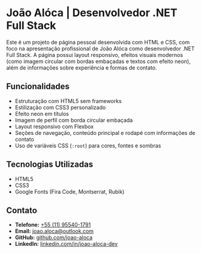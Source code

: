 # João Alóca | Desenvolvedor .NET Full Stack

Este é um projeto de página pessoal desenvolvida com HTML e CSS, com foco na apresentação profissional de João Alóca como desenvolvedor .NET Full Stack. A página possui layout responsivo, efeitos visuais modernos (como imagem circular com bordas embaçadas e textos com efeito neon), além de informações sobre experiência e formas de contato.

## Funcionalidades

- Estruturação com HTML5 sem frameworks
- Estilização com CSS3 personalizado
- Efeito neon em títulos
- Imagem de perfil com borda circular embaçada
- Layout responsivo com Flexbox
- Seções de navegação, conteúdo principal e rodapé com informações de contato
- Uso de variáveis CSS (`:root`) para cores, fontes e sombras

## Tecnologias Utilizadas

- HTML5
- CSS3
- Google Fonts (Fira Code, Montserrat, Rubik)

## Contato

- **Telefone:** [+55 (11) 95540-1791](https://wa.me/+5511955401791)
- **Email:** [joao.aloca@outlook.com](mailto:joao.aloca@outlook.com)
- **GitHub:** [github.com/joao-aloca](https://github.com/joao-aloca)
- **LinkedIn:** [linkedin.com/in/joao-aloca-dev](https://linkedin.com/in/joao-aloca-dev)
